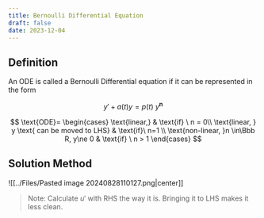 ```yaml
---
title: Bernoulli Differential Equation
draft: false
date: 2023-12-04
---
```


## Definition
An ODE is called a Bernoulli Differential equation if it can be represented in the form

$$
y'+a(t) y= p(t)\ y^\mathbf n
$$


$$
\text{ODE}=
\begin{cases}
\text{linear,} & \text{if} \ n = 0\\
\text{linear, } y \text{ can be moved to LHS} & \text{if}\ n=1 \\
\text{non-linear, }n \in\Bbb R, y\ne 0 & \text{if} \ n > 1
\end{cases}
$$



## Solution Method

![[../Files/Pasted image 20240828110127.png|center]]
> Note: Calculate $u'$ with RHS the way it is. Bringing it to LHS makes it less clean.